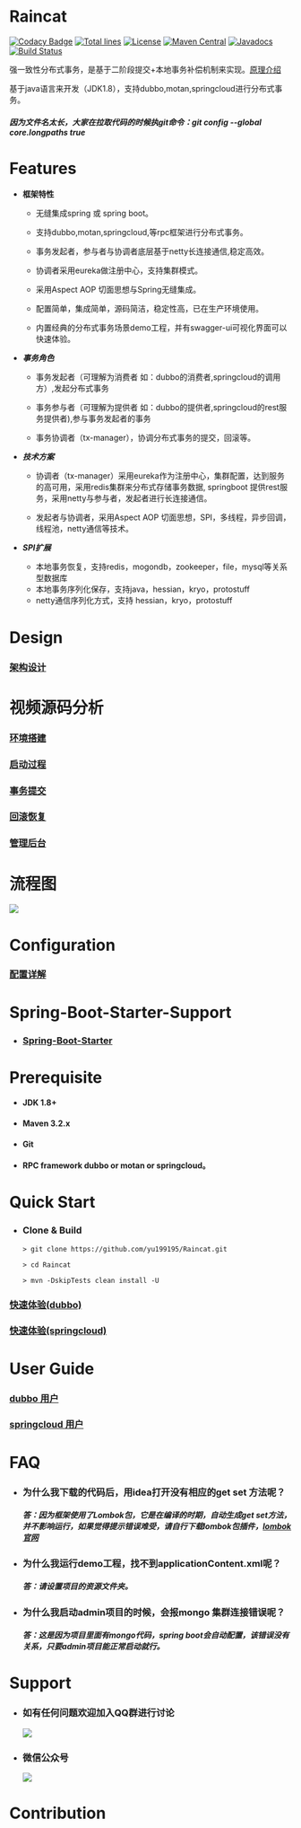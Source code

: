 Raincat
================
[![Codacy Badge](https://api.codacy.com/project/badge/Grade/5873cc1f5e2f44979aa1f64696fecb40)](https://www.codacy.com/app/yu199195/Raincat?utm_source=github.com&amp;utm_medium=referral&amp;utm_content=yu199195/Raincat&amp;utm_campaign=Badge_Grade)
[![Total lines](https://tokei.rs/b1/github/yu199195/raincat?category=lines)](https://github.com/yu199195/raincat)
[![License](https://img.shields.io/cran/l/devtools.svg)](https://github.com/yu199195/Raincat/blob/master/LICENSE)
[![Maven Central](https://img.shields.io/maven-central/v/org.dromara/Raincat.svg?label=maven%20central)](http://search.maven.org/#search%7Cga%7C1%7Cg%3A%22org.dromara%22%20AND%20Raincat)
[![Javadocs](http://www.javadoc.io/badge/org.dromara/Raincat.svg)](http://www.javadoc.io/doc/org.dromara/Raincat)
[![Build Status](https://travis-ci.org/yu199195/Raincat.svg?branch=master)](https://travis-ci.org/yu199195/Raincat)

强一致性分布式事务，是基于二阶段提交+本地事务补偿机制来实现。[原理介绍](http://www.hollischuang.com/archives/681)

基于java语言来开发（JDK1.8），支持dubbo,motan,springcloud进行分布式事务。

#####  因为文件名太长，大家在拉取代码的时候执git命令：git config --global core.longpaths true

 # Features

  * **框架特性**

      * 无缝集成spring 或 spring boot。

      * 支持dubbo,motan,springcloud,等rpc框架进行分布式事务。

      * 事务发起者，参与者与协调者底层基于netty长连接通信,稳定高效。

      * 协调者采用eureka做注册中心，支持集群模式。

      * 采用Aspect AOP 切面思想与Spring无缝集成。

      * 配置简单，集成简单，源码简洁，稳定性高，已在生产环境使用。

      * 内置经典的分布式事务场景demo工程，并有swagger-ui可视化界面可以快速体验。


 * ***事务角色***

   * 事务发起者（可理解为消费者 如：dubbo的消费者,springcloud的调用方）,发起分布式事务

   * 事务参与者（可理解为提供者 如：dubbo的提供者,springcloud的rest服务提供者),参与事务发起者的事务

   * 事务协调者（tx-manager），协调分布式事务的提交，回滚等。

 * ***技术方案***

   * 协调者（tx-manager）采用eureka作为注册中心，集群配置，达到服务的高可用，采用redis集群来分布式存储事务数据, springboot 提供rest服务，采用netty与参与者，发起者进行长连接通信。

   * 发起者与协调者，采用Aspect AOP 切面思想，SPI，多线程，异步回调，线程池，netty通信等技术。


 * ***SPI扩展***
     * 本地事务恢复，支持redis，mogondb，zookeeper，file，mysql等关系型数据库
     * 本地事务序列化保存，支持java，hessian，kryo，protostuff
     * netty通信序列化方式，支持 hessian，kryo，protostuff

# Design
 ### [架构设计](https://github.com/yu199195/Raincat/wiki/design)


# 视频源码分析

 ### [环境搭建](http://www.iqiyi.com/w_19s0ngjah5.html)
 
 ### [启动过程](http://www.iqiyi.com/w_19s0ndc5vh.html)
 
 ### [事务提交](http://www.iqiyi.com/w_19s0ndc8f1.html)
 
 ### [回滚恢复](http://www.iqiyi.com/w_19s0nmod9t.html)
 
 ### [管理后台](http://www.iqiyi.com/w_19s0nj1bjx.html)
 
# 流程图

 ![](https://yu199195.github.io/images/Raincat/2pc.png)

#   Configuration

  ###  [配置详解](https://github.com/yu199195/Raincat/wiki/configuration%EF%BC%88%E9%85%8D%E7%BD%AE%E8%AF%A6%E8%A7%A3%EF%BC%89)

# Spring-Boot-Starter-Support

   * ### [Spring-Boot-Starter](https://github.com/yu199195/Raincat/wiki/Spring-Boot-Starter)

# Prerequisite

  *   #### JDK 1.8+

  *   #### Maven 3.2.x

  *   #### Git

  *   ####  RPC framework dubbo or motan or springcloud。

# Quick Start

   * ### Clone & Build
      ```
      > git clone https://github.com/yu199195/Raincat.git

      > cd Raincat

      > mvn -DskipTests clean install -U
      ```

   ### [快速体验(dubbo)](https://github.com/yu199195/Raincat/wiki/quick-start-%EF%BC%88dubbo%EF%BC%89)

   ### [快速体验(springcloud)](https://github.com/yu199195/Raincat/wiki/quick-start-%EF%BC%88springcloud%EF%BC%89)


# User Guide

###  [dubbo 用户](https://github.com/yu199195/Raincat/wiki/dubbo%E7%94%A8%E6%88%B7%E6%8C%87%E5%8D%97)

###  [springcloud 用户](https://github.com/yu199195/Raincat/wiki/springcloud%E7%94%A8%E6%88%B7%E6%8C%87%E5%8D%97)






# FAQ

* ### 为什么我下载的代码后，用idea打开没有相应的get set 方法呢？
   ##### 答：因为框架使用了Lombok包，它是在编译的时期，自动生成get set方法，并不影响运行，如果觉得提示错误难受，请自行下载lombok包插件，[lombok官网](http://projectlombok.org/)

* ### 为什么我运行demo工程，找不到applicationContent.xml呢？
  ##### 答：请设置项目的资源文件夹。

* ### 为什么我启动admin项目的时候，会报mongo 集群连接错误呢？
  ##### 答：这是因为项目里面有mongo代码，spring boot会自动配置，该错误没有关系，只要admin项目能正常启动就行。


# Support

 * ###  如有任何问题欢迎加入QQ群进行讨论
   ![](https://yu199195.github.io/images/qq.png)

 * ###  微信公众号
   ![](https://yu199195.github.io/images/public.jpg)

 # Contribution
